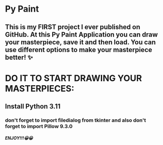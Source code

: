 # Py Paint
## This is my FIRST project I ever published on GitHub. At this Py Paint Application you can draw your masterpiece, save it and then load. You can use different options to make your masterpiece better! ✨
# DO IT TO START DRAWING YOUR MASTERPIECES:
## Install Python 3.11
### don't forget to import filedialog from tkinter and also don't forget to import Pillow 9.3.0
##### ENJOY!!!😀😀
